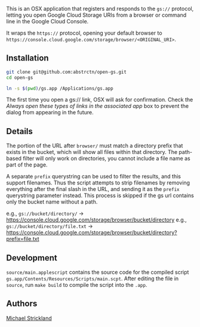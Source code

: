 This is an OSX application that registers and responds to the `gs://` protocol, letting you open Google Cloud Storage URIs from a browser or command line in the Google Cloud Console.

It wraps the `https://` protocol, opening your default browser to `https://console.cloud.google.com/storage/browser/<ORIGINAL_URI>`.

## Installation

```bash
git clone git@github.com:abstrctn/open-gs.git
cd open-gs

ln -s $(pwd)/gs.app /Applications/gs.app
```

The first time you open a gs:// link, OSX will ask for confirmation. Check the *Always open these types of links in the associated app* box to prevent the dialog from appearing in the future.

## Details

The portion of the URL after `browser/` must match a directory prefix that exists in the bucket, which will show all files within that directory. The path-based filter will only work on directories, you cannot include a file name as part of the page.

A separate `prefix` querystring can be used to filter the results, and this support filenames. Thus the script attempts to strip filenames by removing everything after the final slash in the URL, and sending it as the `prefix` querystring parameter instead. This process is skipped if the gs url contains only the bucket name without a path.

e.g., `gs://bucket/directory/` -> https://console.cloud.google.com/storage/browser/bucket/directory
e.g., `gs://bucket/directory/file.txt` -> https://console.cloud.google.com/storage/browser/bucket/directory?prefix=file.txt

## Development

`source/main.applescript` contains the source code for the compiled script `gs.app/Contents/Resources/Scripts/main.scpt`. After editing the file in `source`, run `make build` to compile the script into the `.app`.

## Authors

[Michael Strickland](https://twitter.com/moriogawa)
